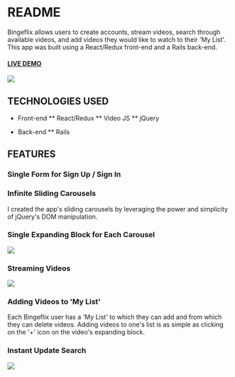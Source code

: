# README
Bingeflix allows users to create accounts, stream videos, search through available videos, and add videos they would like to watch to their 'My List'. This app was built using a React/Redux front-end and a Rails back-end.

#### [LIVE DEMO](https://bingeflix.herokuapp.com/#/)
![](https://i.imgur.com/FUo8WKB.png)

## TECHNOLOGIES USED
 * Front-end
 ** React/Redux
 ** Video JS
 ** jQuery

 * Back-end
 ** Rails


## FEATURES
### Single Form for Sign Up / Sign In

### Infinite Sliding Carousels
I created the app's sliding carousels by leveraging the power and simplicity of jQuery's DOM manipulation.

### Single Expanding Block for Each Carousel
![](https://i.imgur.com/4okIOeH.jpg)


### Streaming Videos

![](https://media.giphy.com/media/3o7WIQ6CpsslxL4Lq8/giphy.gif)


### Adding Videos to 'My List'
Each Bingeflix user has a 'My List' to which they can add and from which they can delete videos. Adding videos to one's list is as simple as clicking on the '+' icon on the video's expanding block.




### Instant Update Search
![](https://media.giphy.com/media/xThtamghBNxFbwSrRe/giphy.gif)
